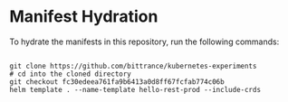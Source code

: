 
# Manifest Hydration

To hydrate the manifests in this repository, run the following commands:

```shell

git clone https://github.com/bittrance/kubernetes-experiments
# cd into the cloned directory
git checkout fc30edeea761fa9b6413a0d8ff67fcfab774c06b
helm template . --name-template hello-rest-prod --include-crds
```